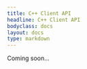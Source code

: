 ```yaml
---
title: C++ Client API
headline: C++ Client API
bodyclass: docs
layout: docs
type: markdown
---
```


<p class="lead">Coming soon...</p>

